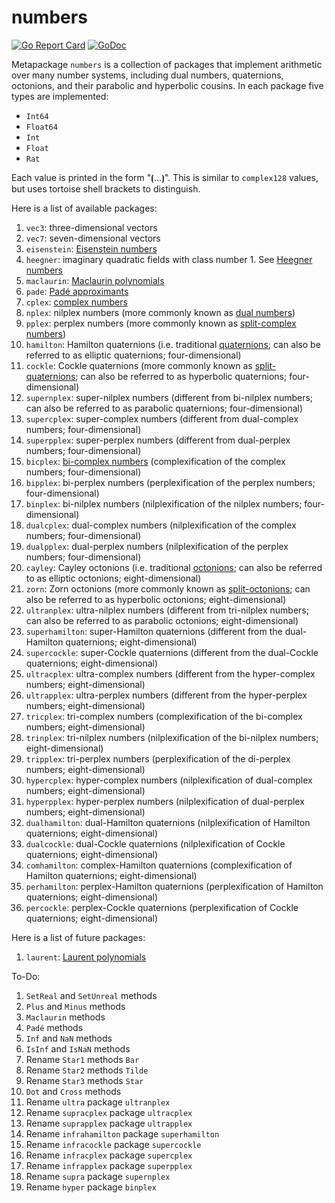 # numbers

[![Go Report Card](https://goreportcard.com/badge/gojp/goreportcard)](https://goreportcard.com/report/github.com/meirizarrygelpi/numbers) [![GoDoc](https://godoc.org/github.com/meirizarrygelpi/numbers?status.svg)](https://godoc.org/github.com/meirizarrygelpi/numbers)

Metapackage `numbers` is a collection of packages that implement arithmetic over many number systems, including dual numbers, quaternions, octonions, and their parabolic and hyperbolic cousins. In each package five types are implemented:

* `Int64`
* `Float64`
* `Int`
* `Float`
* `Rat`

Each value is printed in the form "⦗...⦘". This is similar to `complex128` values, but uses tortoise shell brackets to distinguish.

Here is a list of available packages:

1. `vec3`: three-dimensional vectors
1. `vec7`: seven-dimensional vectors
1. `eisenstein`: [Eisenstein numbers](https://en.wikipedia.org/wiki/Eisenstein_integer)
1. `heegner`: imaginary quadratic fields with class number 1. See [Heegner numbers](https://en.wikipedia.org/wiki/Heegner_number)
1. `maclaurin`: [Maclaurin polynomials](https://en.wikipedia.org/wiki/Polynomial)
1. `pade`: [Padé approximants](https://en.wikipedia.org/wiki/Pad%C3%A9_approximant)
1. `cplex`: [complex numbers](https://en.wikipedia.org/wiki/Complex_number)
1. `nplex`: nilplex numbers (more commonly known as [dual numbers](https://en.wikipedia.org/wiki/Dual_number))
1. `pplex`: perplex numbers (more commonly known as [split-complex numbers](https://en.wikipedia.org/wiki/Split-complex_number))
1. `hamilton`: Hamilton quaternions (i.e. traditional [quaternions](https://en.wikipedia.org/wiki/Quaternion); can also be referred to as elliptic quaternions; four-dimensional)
1. `cockle`: Cockle quaternions (more commonly known as [split-quaternions](https://en.wikipedia.org/wiki/Split-quaternion); can also be referred to as hyperbolic quaternions; four-dimensional)
1. `supernplex`: super-nilplex numbers (different from bi-nilplex numbers; can also be referred to as parabolic quaternions; four-dimensional)
1. `supercplex`: super-complex numbers (different from dual-complex numbers; four-dimensional)
1. `superpplex`: super-perplex numbers (different from dual-perplex numbers; four-dimensional)
1. `bicplex`: [bi-complex numbers](https://en.wikipedia.org/wiki/Bicomplex_number) (complexification of the complex numbers; four-dimensional)
1. `bipplex`: bi-perplex numbers (perplexification of the perplex numbers; four-dimensional)
1. `binplex`: bi-nilplex numbers (nilplexification of the nilplex numbers; four-dimensional)
1. `dualcplex`: dual-complex numbers (nilplexification of the complex numbers; four-dimensional)
1. `dualpplex`: dual-perplex numbers (nilplexification of the perplex numbers; four-dimensional)
1. `cayley`: Cayley octonions (i.e. traditional [octonions](https://en.wikipedia.org/wiki/Octonion); can also be referred to as elliptic octonions; eight-dimensional)
1. `zorn`: Zorn octonions (more commonly known as [split-octonions](https://en.wikipedia.org/wiki/Split-octonion); can also be referred to as hyperbolic octonions; eight-dimensional)
1. `ultranplex`: ultra-nilplex numbers (different from tri-nilplex numbers; can also be referred to as parabolic octonions; eight-dimensional)
1. `superhamilton`: super-Hamilton quaternions (different from the dual-Hamilton quaternions; eight-dimensional)
1. `supercockle`: super-Cockle quaternions (different from the dual-Cockle quaternions; eight-dimensional)
1. `ultracplex`: ultra-complex numbers (different from the hyper-complex numbers; eight-dimensional)
1. `ultrapplex`: ultra-perplex numbers (different from the hyper-perplex numbers; eight-dimensional)
1. `tricplex`: tri-complex numbers (complexification of the bi-complex numbers; eight-dimensional)
1. `trinplex`: tri-nilplex numbers (nilplexification of the bi-nilplex numbers; eight-dimensional)
1. `tripplex`: tri-perplex numbers (perplexification of the di-perplex numbers; eight-dimensional)
1. `hypercplex`: hyper-complex numbers (nilplexification of dual-complex numbers; eight-dimensional)
1. `hyperpplex`: hyper-perplex numbers (nilplexification of dual-perplex numbers; eight-dimensional)
1. `dualhamilton`: dual-Hamilton quaternions (nilplexification of Hamilton quaternions; eight-dimensional)
1. `dualcockle`: dual-Cockle quaternions (nilplexification of Cockle quaternions; eight-dimensional)
1. `comhamilton`: complex-Hamilton quaternions (complexification of Hamilton quaternions; eight-dimensional)
1. `perhamilton`: perplex-Hamilton quaternions (perplexification of Hamilton quaternions; eight-dimensional)
1. `percockle`: perplex-Cockle quaternions (perplexification of Cockle quaternions; eight-dimensional)

Here is a list of future packages:

1. `laurent`: [Laurent polynomials](https://en.wikipedia.org/wiki/Laurent_polynomial)

To-Do:

1. `SetReal` and `SetUnreal` methods
1. `Plus` and `Minus` methods
1. `Maclaurin` methods
1. `Padé` methods
1. `Inf` and `NaN` methods
1. `IsInf` and `IsNaN` methods
1. Rename `Star1` methods `Bar`
1. Rename `Star2` methods `Tilde`
1. Rename `Star3` methods `Star`
1. `Dot` and `Cross` methods
1. Rename `ultra` package `ultranplex`
1. Rename `supracplex` package `ultracplex`
1. Rename `suprapplex` package `ultrapplex`
1. Rename `infrahamilton` package `superhamilton`
1. Rename `infracockle` package `supercockle`
1. Rename `infracplex` package `supercplex`
1. Rename `infrapplex` package `superpplex`
1. Rename `supra` package `supernplex`
1. Rename `hyper` package `binplex`